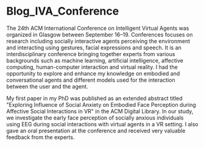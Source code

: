 # Blog_IVA_Conference

The 24th ACM International Conference on Intelligent Virtual Agents was organized in Glasgow between September 16–19. Conferences focuses on research including socially interactive agents perceiving the environment and interacting using gestures, facial expressions and speech. It is an interdisciplinary conference bringing together experts from various backgrounds such as machine learning, artificial intelligence, affective computing, human-computer interaction and virtual reality.  I had the opportunity to explore and enhance my knowledge on embodied and conversational agents and different models used for the interaction between the user and the agent. 

My first paper in my PhD was published as an extended abstract titled "Exploring Influence of Social Anxiety on Embodied Face Perception during Affective Social Interactions in VR" in the ACM Digital Library. In our study, we investigate the early face perception of socially anxious individuals using EEG during social interactions with virtual agents in a VR setting. I also gave an oral presentation at the conference and received very valuable feedback from the experts. 
